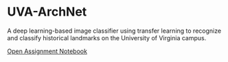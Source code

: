# UVA-ArchNet
A deep learning-based image classifier using transfer learning to recognize and classify historical landmarks on the University of Virginia campus.

[Open Assignment Notebook](./qmy6cv_Assignment_2.ipynb)
